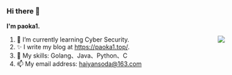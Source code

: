 ### Hi there 👋

**I'm paoka1.**

<img align="right" src="https://github-readme-stats.vercel.app/api?username=paoka1&show_icons=true&theme=algolia" />

1. 🌱 I’m currently learning Cyber Security.
2. ✨ I write my blog at https://paoka1.top/.
3. 🌟 My skills: Golang、Java、Python、C
4. 📫 My email address: haiyansoda@163.com
